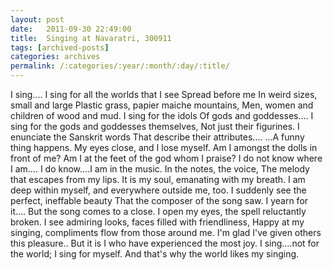```yaml
---
layout: post
date:	2011-09-30 22:49:00
title:  Singing at Navaratri, 300911
tags: [archived-posts]
categories: archives
permalink: /:categories/:year/:month/:day/:title/
---
```

I sing....
I sing for all the worlds that I see
Spread before me
In weird sizes, small and large
Plastic grass, papier maiche mountains,
Men, women and children of wood and mud.
I sing for the idols 
Of gods and goddesses....
I sing for the gods and goddesses themselves,
Not just their figurines.
I enunciate  the Sanskrit words
That describe their attributes....
...A funny thing happens.
My eyes close, and I lose myself.
Am I amongst the dolls in front of me?
Am I at the feet of the god whom I praise?
I do not know where I am....
I do know....I am in the music.
In the notes, the voice,
The melody that escapes from my lips.
It is my soul, emanating with my breath.
I am deep within myself, and everywhere outside me, too.
I suddenly see the perfect, ineffable beauty 
That the composer of the song saw.
I yearn for it....
But the song comes to a close.
I open my eyes, the spell reluctantly broken.
I see admiring looks, faces filled with friendliness,
Happy at my singing, compliments flow from those around me.
I'm glad I've given others this  pleasure..
But it is I who have experienced the most joy.
I sing....not for the world; I sing for myself.
And that's why the world likes my singing.

